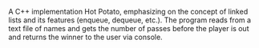 A C++ implementation Hot Potato, emphasizing on the concept of linked lists and its features (enqueue, dequeue, etc.). The program reads from a text file of names and gets the number of passes before the player is out
and returns the winner to the user via console.
